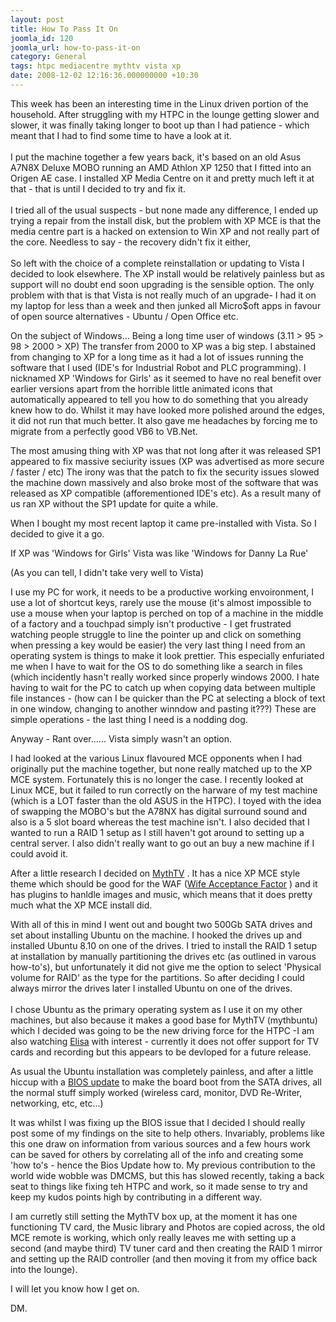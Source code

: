 ```yaml
---
layout: post
title: How To Pass It On
joomla_id: 120
joomla_url: how-to-pass-it-on
category: General
tags: htpc mediacentre mythtv vista xp
date: 2008-12-02 12:16:36.000000000 +10:30
---
```

<p>This week has been an interesting time in the Linux driven portion of the household. After struggling with my HTPC in the lounge getting slower and slower, it was finally taking longer to boot up than I had patience - which meant that I had to find some time to have a look at it. <br><br>I put the machine together a few years back, it's based on an old Asus A7N8X Deluxe MOBO running an AMD Athlon XP 1250 that I fitted into an Origen AE case. I installed XP Media Centre on it and pretty much left it at that - that is until I decided to try and fix it.<br><br>I tried all of the usual suspects - but none made any difference, I ended up trying a repair from the install disk, but the problem with XP MCE is that the media centre part is a hacked on extension to Win XP and not really part of the core. Needless to say - the recovery didn't fix it either,<br><br>So left with the choice of a complete reinstallation or updating to Vista I decided to look elsewhere. The XP install would be relatively painless but as support will no doubt end soon upgrading is the sensible option. The only problem with that is that Vista is not really much of an upgrade- I had it on my laptop for less than a week and then junked all Micro$oft apps in favour of open source alternatives - Ubuntu / Open Office etc.</p>
<p>On the subject of Windows... Being a long time user of windows (3.11 &gt; 95 &gt; 98 &gt; 2000 &gt; XP) The transfer from 2000 to XP was a big step. I abstained from changing to XP for a long time as it had a lot of issues running the software that I used (IDE's for Industrial Robot and PLC programming). I nicknamed XP 'Windows for Girls' as it seemed to have no real benefit over earlier versions apart from the horrible little animated icons that automatically appeared to tell you how to do something that you already knew how to do. Whilst it may have looked more polished around the edges, it did not run that much better. It also gave me headaches by forcing me to migrate from a perfectly good VB6 to VB.Net.</p>
<p>The most amusing thing with XP was that not long after it was released SP1 appeared to fix massive seciurity issues (XP was advertised as more secure / faster / etc) The irony was that the patch to fix the security issues slowed the machine down massively and also broke most of the software that was released as XP compatible (afforementioned IDE's etc). As a result many of us ran XP without the SP1 update for quite a while.</p>
<p>When I bought my most recent laptop it came pre-installed with Vista. So I decided to give it a go.</p>
<p>If XP was 'Windows for Girls' Vista was like 'Windows for Danny La Rue'</p>
<p>(As you can tell, I didn't take very well to Vista)</p>
<p>I use my PC for work, it needs to be a productive working envoironment, I use a lot of shortcut keys, rarely use the mouse (it's almost impossible to use a mouse when your laptop is perched on top of a machine in the middle of a factory and a touchpad simply isn't productive - I get frustrated watching people struggle to line the pointer up and click on something when pressing a key would be easier) the very last thing I need from an operating system is things to make it look prettier. This especially enfuriated me when I have to wait for the OS to do something like a search in files (which incidently hasn't really worked since properly windows 2000. I hate having to wait for the PC to catch up when copying data between multiple file instances - (how can I be quicker than the PC at selecting a block of text in one window, changing to another winndow and pasting it???) These are simple operations - the last thing I need is a nodding dog.</p>
<p>Anyway - Rant over...... Vista simply wasn't an option.</p>
<p>I had looked at the various Linux flavoured MCE opponents when I had originally put the machine together, but none really matched up to the XP MCE system. Fortunately this is no longer the case. I recently looked at Linux MCE, but it failed to run correctly on the harware of my test machine (which is a LOT faster than the old ASUS in the HTPC). I toyed with the idea of swapping the MOBO's but the A78NX has digital surround sound and also is a 5 slot board whereas the test machine isn't. I also decided that I wanted to run a RAID 1 setup as I still haven't got around to setting up a central server. I also didn't really want to go out an buy a new machine if I could avoid it.</p>
<p>After a little research I decided on <a href="http://www.mythtv.org/" title="http://www.mythtv.org/">MythTV</a> . It has a nice XP MCE style theme which should be good for the WAF (<a href="http://en.wikipedia.org/wiki/Woman_acceptance_factor" title="http://en.wikipedia.org/wiki/Woman_acceptance_factor">Wife Acceptance Factor</a> ) and it has plugins to hanldle images and music, which means that it does pretty much what the XP MCE install did.</p>
<p>With all of this in mind I went out and bought two 500Gb SATA drives and set about installing Ubuntu on the machine. I hooked the drives up and installed Ubuntu 8.10 on one of the drives. I tried to install the RAID 1 setup at installation by manually partitioning the drives etc (as outlined in varous how-to's), but unfortunately it did not give me the option to select 'Physical volume for RAID' as the type for the partitions. So after deciding I could always mirror the drives later I installed Ubuntu on one of the drives.<br><br>I chose Ubuntu as the primary operating system as I use it on my other machines, but also because it makes a good base for MythTV (mythbuntu) which I decided was going to be the new driving force for the HTPC -I am also watching <a href="http://elisa.fluendo.com/" title="http://elisa.fluendo.com/">Elisa</a> with interest - currently it does not offer support for TV cards and recording but this appears to be devloped for a future release.</p>
<p>As usual the Ubuntu installation was completely painless, and after a little hiccup with a <a href="../../?page=how%20to&amp;id=1" title="http://www.deeemm.com/?page=how%20to&amp;id=1">BIOS update</a> to make the board boot from the SATA drives, all the normal stuff simply worked (wireless card, monitor, DVD Re-Writer, networking, etc, etc...)</p>
<p>It was whilst I was fixing up the BIOS issue that I decided I should really post some of my findings on the site to help others. Invariably, problems like this one draw on information from various sources and a few hours work can be saved for others by correlating all of the info and creating some 'how to's - hence the Bios Update how to. My previous contribution to the world wide wobble was DMCMS, but this has slowed recently, taking a back seat to things like fixing teh HTPC and work, so it made sense to try and keep my kudos points high by contributing in a different way.</p>
<p>I am curretly still setting the MythTV box up, at the moment it has one functioning TV card, the Music library and Photos are copied across, the old MCE remote is working, which only really leaves me with setting up a second (and maybe third) TV tuner card and then creating the RAID 1 mirror and setting up the RAID controller (and then moving it from my office back into the lounge).</p>
<p>I will let you know how I get on.</p>
<p>DM.</p>

